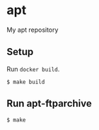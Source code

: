 # apt
My apt repository

## Setup

Run `docker build`.

```
$ make build
```

## Run apt-ftparchive

```
$ make
```
